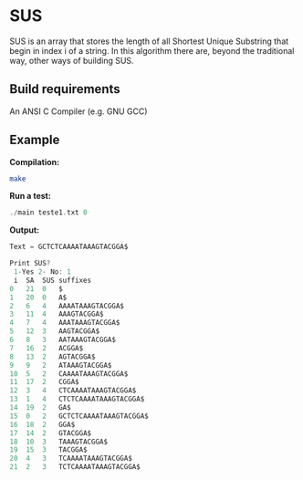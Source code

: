 # SUS
SUS is an array that stores the length of all Shortest Unique Substring that begin in index i of a string. In this algorithm there are, beyond the traditional way, other ways of building SUS. 
## Build requirements

An ANSI C Compiler (e.g. GNU GCC)
## Example

**Compilation:**

```sh
make
```
**Run a test:**

```c
./main teste1.txt 0
```

**Output:**

```c
Text = GCTCTCAAAATAAAGTACGGA$

Print SUS?
 1-Yes 2- No: 1
 i	SA	SUS	suffixes
0	21	0	$
1	20	0	A$
2	6	4	AAAATAAAGTACGGA$
3	11	4	AAAGTACGGA$
4	7	4	AAATAAAGTACGGA$
5	12	3	AAGTACGGA$
6	8	3	AATAAAGTACGGA$
7	16	2	ACGGA$
8	13	2	AGTACGGA$
9	9	2	ATAAAGTACGGA$
10	5	2	CAAAATAAAGTACGGA$
11	17	2	CGGA$
12	3	4	CTCAAAATAAAGTACGGA$
13	1	4	CTCTCAAAATAAAGTACGGA$
14	19	2	GA$
15	0	2	GCTCTCAAAATAAAGTACGGA$
16	18	2	GGA$
17	14	2	GTACGGA$
18	10	3	TAAAGTACGGA$
19	15	3	TACGGA$
20	4	3	TCAAAATAAAGTACGGA$
21	2	3	TCTCAAAATAAAGTACGGA$


```
